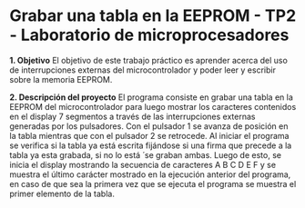 # Grabar una tabla en la EEPROM - TP2 - Laboratorio de microprocesadores

**1. Objetivo**
El objetivo de este trabajo práctico es aprender acerca del uso de
interrupciones externas del microcontrolador y poder leer y escribir sobre la
memoria EEPROM.

**2. Descripción del proyecto**
El programa consiste en grabar una tabla en la EEPROM del microcontrolador
para luego mostrar los caracteres contenidos en el display 7 segmentos a
través de las interrupciones externas generadas por los pulsadores. Con el
pulsador 1 se avanza de posición en la tabla mientras que con el pulsador 2 se
retrocede. Al iniciar el programa se verifica si la tabla ya está escrita fijándose
si una firma que precede a la tabla ya esta grabada, si no lo está ́ se graban
ambas. Luego de esto, se inicia el display mostrando la secuencia de
caracteres A B C D E F y se muestra el último carácter mostrado en la
ejecución anterior del programa, en caso de que sea la primera vez que se
ejecuta el programa se muestra el primer elemento de la tabla.
